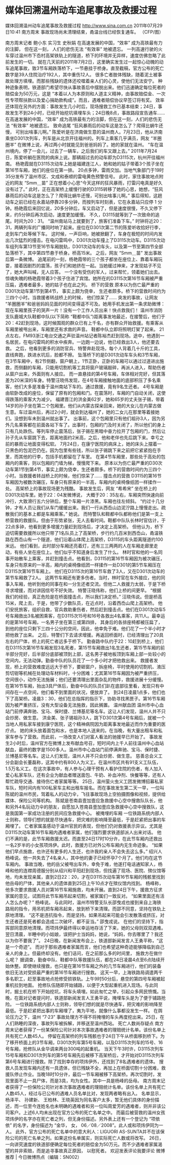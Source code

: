 # 媒体回溯温州动车追尾事故及救援过程

媒体回溯温州动车追尾事故及救援过程
http://www.sina.com.cn  2011年07月29日10:41  南方周末
事故现场尚未清理结束，甬温台线已经恢复通车。 （CFP/图）

南方周末记者 鲍小东 实习生 史秋娟
在高速发展的中国，“效率” 成为高铁最有力的注脚， 但在这一刻， 人们的悲伤无法 “有效率” 地被遗忘。
一列高速行驶的火车穿过温州市下岙村高架铁轨上的隧道，桥下的环境并无异样，速度仿佛忽略了此前发生的一切。
就在几天前的2011年7月2日，这里确实发生过一起惊心动魄的动车追尾事故，致3节车厢跌落桥下，一节悬挂于桥身。直至截稿，官方公布的死亡数字是39人住院治疗192人，其中重伤12人。
很多亡者肢体残缺，随着泥土被事故处理方填埋。而那些残缺的遗体还咬噬着亲人们的心灵，使他们无法安宁。
种种迹象表明，铁道部门希望尽快从事故善后中摆脱出来。他们迅速确定每位死者的赔偿金为50万元，这是 “本着以人为本原则和人道主义精神，由事故赔偿金、一次性专项帮扶款以及爱心捐助款构成”。而且，遇难者赔偿协议早签订将有奖。
效率还体现在另外的方面：事故发生几小时后，现场搜救工作已基本结束；24日，事故发生不到24小时，已经开始挖坑填埋车头；24日晚8点，事故路段宣告通车……在高速发展的中国，“效率” 成为高铁最有力的注脚，但在这一刻，人们的悲伤无法 “有效率” 地被遗忘。
致命追尾
“狂风暴雨后的动车这是怎么了？爬得比蜗牛还慢， 可别出啥事儿啊。”
陈爱听是在济南做生意的温州商人。7月23日，他从济南乘坐D301次列车，列车是从北京开往福州的。列车上乘客几乎满员，网友 “羊圈圈羊” 在微博上说，再过两小时就能见到爸爸妈妈了。她的家就在温州。
“车在温州境内，停了一会儿，过去了一辆车，之后我们的车又跟上去。” 2011年7月24日，陈爱听躺在医院的病床上说。那辆超过去的动车即为D3115次，杭州开往福州南。
杨艳霞就在D3115次动车上她是福建连江人，她和她的姑子带着3个孩子坐在第16节车厢，她们的座位在第一排。
20点多钟，雷雨交加。当地气象部门于19时35分发布了温州市区、文成和泰顺的雷电黄色预警信号。
此时，家住事故地点附近的网友 “Smm＿苗” 正在想着小心思“今天这样的狂风暴雨，打雷闪电真是好久没有过了。”
此时，正在高架桥上缓慢行驶的D3115转移了她的心思，她想，“狂风暴雨后的动车这是怎么了？爬得比蜗牛还慢，可别出啥事儿啊。”
事后得知，这趟动车之前已经在永嘉站停靠20多分钟，而按列车时刻表，它在永嘉站只应停 1 分钟。杨艳霞后来回忆说，20多分钟后，车又启动了，但是速度很慢，不久又停下来，约5分钟后再次启动，速度更加缓慢。
不久，D3115就等到了一次致命的追尾。时间为20：31。
“温州南站马上就要到了，旅客们准备下车。” 时钟将近20： 31，两辆列车的广播同时响了起来。座位在D301次第二节的陈爱听收拾好行李，走到车门处等候下车。
这时候，一声巨响，她被掀翻了，车身在极短的时间内发出几次猛烈的撞击。在电闪雷鸣中，D301次动车撞上了D3115次动车。D3115次动车组列车第13节至16节车厢脱轨，D301次动车的车头，以及第一节至第四节全部坠落桥下，其中第四节悬于桥身。桥高15米。
之后，网友 “Smm＿苗” 发出事故后第一条微博。
追尾前的一刻，杨艳霞带的三个孩子都坐在座位上、靠着车厢玩耍，接着因剧烈的震荡，孩子们和她挤在一起。当她缓过神来，才发现姑子不见了，她大声叫喊，无人应答。
一个没有受伤的军人，过来帮忙，领着她们出去。惊魂失魄的杨艳霞带着3个孩子住进了宾馆。她所在的D3115次第16节车厢被严重压扁，遇难者最多，她的姑子也在此之列。
桥下的营救
原本以为伤亡最严重的D301次动车第1节到第4节， 事实上颇为侥幸， 生还者颇多。桥下的营救时间约为三四个小时。当救援者转战桥上的时候， 他们惊呆了……
突发的事故，让网友 “羊圈圈羊”和爸爸妈妈见面的时间变得遥不可及。她用手机发出第一条求助微博：现在车厢里孩子的哭声一片！没有一个工作人员出来！快点救我们！
温州市消防支队鹿城大队鞋都中队(以下简称 “鞋都中队”)距离事发地最近，在接警后，他们于20：42赶到现场，这时候围观的群众已有上千名，亦有群众开始救援。有乘客从车厢里被甩出来，车厢里还有求救的声音。
鞋都中队立即将照明灯架了起来。
21点左右，FM93浙江电台交通之声驻温州站记者陈裕杰赶到现场。途中，他遇到一名居民，在电闪雷鸣的积水中疾奔。一边跑一边说，他已经救出3人，他还要去救。
之后，他看到更多的消防官兵、特警奔赴现场，每个人背着几十斤的工具，直线奔跑，跌进水坑后，脸都不擦。
坠落桥下的是D301次动车车头和3节车厢，在3节车厢中，有2节侧翻，窗户朝上，1节正卧，正卧的车厢可以通过过道进出施救，而侧翻的车厢，只能用切割机等工具将窗户玻璃敲碎，再派人进入，帮助伤者从窗户出来，外面则有人接应。
而一直悬挂的第4号车厢，车体相对完好，但其落差为20米深的车身。特警汪晓伟发现，在4号车厢接触地面的底部积压了多名乘客，他们大多是准备于温州南站下车的。通过救援，竟有9名生还者。
4号车厢是由软卧改成的座位，保留了原有的包厢和门。在震荡时，车厢的门自动关闭，这使得跌落的乘客大为减少。
福建晋江的洪金美62岁，她和65岁的丈夫张子锡，带着14岁的孙子坐在第二个包厢里。他们从内蒙古探亲回来，她的大女儿在内蒙古做生意。车过温州后，再过2小时，就会到达福州了，她的二女儿在那里等着接她们。没想到车未到温州就出事了。
出事前，这个包厢里只有他们祖孙3人，因为另外几名乘客都在前面各站下车了。出事时，包厢的门及时关闭了，所以他们的身上只有几处跌伤。等列车停止震荡后，张子锡在黑暗中奋力拉开了包厢的门，然后让孙子先从车窗跳下去，距离地面约2米高，之后，他和老伴也先后跳下来。幸亏之前的暴雨让地面变得松软。
7月24日，在康宁医院的病床上，她的床头上摆着一只黑色的包泥巴仍在。因为包里有些钱，所以张子锡跳下来之前把它紧紧抱在手里，而其他的行李，包括手机都留在了车里。
在第4节车厢里，那些处于高处的包厢内的乘客，则以包厢的门墙为梯，慢慢爬下来。
原本以为伤亡最严重的D30次动车第1节到第4节，事实上颇为侥幸，生还者颇多。桥下的营救时间约为三四个小时。当救援者转战桥上的时候，他们惊呆了……
撞击点的营救
D3115的第16节车厢因为被数次碾压，车身只有原来的一半高，车厢内的桌椅像纸团一样揉作一处。
高架桥上的事故现场更为残酷。
事故发生后，网友 “希希宋” 坐在桥上的D301次动车里。她于22：04发微博说， 大概于20：35左右，车厢突然快速向前冲行，大致滑行五六分钟后，整个车厢一片漆黑。车厢也往左倾斜。
“约过十几分钟，才有人员让我们从车门缓缓出来。我们一行从西岙山边泥泞路上慢慢走出。疏散我们的基本上都是车厢乘客。” 她说。
而特警队和鞋都中队都称他们是第一支上桥营救的救援队。但由于形势紧张，无人去看时间。鞋都中队队长林时官估计，于22点多钟，他看到更多增援力量赶到现场后，才决定上高架桥。
但他认为，桥下迫切需要救援所以他只带了1名队员上了高架桥，步行约几百米到西岙山，甬温铁路在西岙山有一个隧道，他们沿着山体爬上高架桥，D3115的车头距离隧道约100米远。
他们看到，此时部分车厢还亮着灯，还有三三两两的人在车厢走廊里走动，有些人坐在座位上。他们似乎不知道身后发生了什么。
林时官和他的一名同事开始散车上乘客，并赶到撞击点。他看到，D3115的第16节车厢因为被次碾压，车身只有原来的一半高，厢内的桌椅像纸团一样揉作一处D301的第5节车厢压在D3115次第16节车厢上。
他们在D3115次的第16节车救了3人，又在D301次动车的第节车厢救了2人。
这两节车厢还有更多伤者。当时，林时官在车外接应，他的同事入车厢，他听到他的同事在和一分生还者交流。但他二人救援力太弱，于是下桥寻求增援，而对讲因信号不好失效。
特警汪晓伟称，他们上桥的间更早。
“根据我们的经验，真正危险是在桥面撞击点，所以我们决定桥。” 汪晓伟说。但是桥高15米，爬上去，于是，他带了少数队员，在近点时，沿着西岙山爬上高架桥。
他们安抚旅客，组织自救，官兵救助重伤者，然后赶到撞击点。他们在D301次动车5号车厢救出3名被困乘客，在D3115次15号和16号各救出4名乘客，共11人。最幸运的是第16号车厢，一名男子坐在第三或第四排， 其身后的各排座椅都被压扁了，到他的座位只剩下三四十公分的空间，因此，他幸免于难。他们花了一个半小时才把他救了出来。
之后，特警们下去请求增援。再返回桥面时，已经清理出了20具左右的尸体，桥上的死亡者远多于桥下。
勤奋路中队约于22：10赶到桥上，他们在D3115次第16节车厢发现3名死者，第15节车厢救出1名生还者，第15节车厢的前半部分完好，后半部分底部被顶到上部，这名男子被地板顶到车厢上部一处较小的空间内，无法动弹。勤奋中队的队员花了一个多小时才把他救出来。
救援者发现，桥上的营救难度远远大于桥下，要砸窗户，拆座椅，平时使用的切割机、液压剪切钳等机械在处理动车材料时，十分困难；尤其第16节车厢因为被严重挤压，空间很小，动作无法施展；他们还要清理出里面杂乱的物件，救援进展十分缓慢。
在第16节车厢，抬出3具尸体后，勤奋中队的队员们趴在底部往里看，发现只有中间存在一点空间，他们看不到里面的状况，便放弃了。
到24日凌晨1点多，他们也下了高架桥。凌晨3：30，他们在总指挥的指示下，协助寻找黑匣子。第16节车厢因为被严重挤压，没有大型设备无法施救，因此搁置。
温州献血团
温州市中心血站门前停满奔驰、宝马、保时捷、兰博基尼等名车。这让人们发现，温州人并不只会炒房、做生意。
洪金美、张子锡祖孙3人，跳下D301次第4号车厢后，就被一个当地人用私家车接到康宁医院，这个精神病院因为距离事发地最近而作为重要的医疗点。
她的床头放着面包和水，也是本地人送来的。在当晚，有大量出租车和私家车参与了营救。而此前，一场改变人们对富人看法的驰援早已开始了。
事故发生2小时后，温州官方在微博上发布献血号召，短时间内上千人前往温州中心血站献血，最终的数字是1500多人。温州市中心血站门前停满奔驰、宝马、保时捷、兰博基尼等名车。这让人们发现，温州人并不只会炒房、做生意。
慈善总会义工分会副会长董磊称，这其中约有800人为义工。在温州市区共有91支义工队伍，1.5万名义工。在这次事故中，有人参与心理干预有人看护住院的伤者，有人加入爱心私家车队，还有企业为献血者赠送面包、牛奶、补血冲剂、快餐等等，还有人帮忙疏导交通、接待伤亡者家属等等。
25日，温州萤火虫义工团发微博招募私家车队，短时间内有100私家车主和出租车报名。而在事故发生第二天一早，一位叫陈斌的温州市民，驾着私人的动力伞，飞往事故现场上空拍摄图像和视频，提供给媒体、保险公司等机构。
陈斌是苍南县壹加壹应急救援中心空中搜救队队长，他和另外4名玩动力伞的朋友，自愿加入苍南县壹加壹应急救援中心空中搜救队，这是我国第一家成功注册的民间应急救援中心。
被掩埋的车厢
一位铁路系统内部人士则称，领导们想的就是尽快通车，把灾难的影响降至最低，于是赶紧把出事的车厢埋了。
亡者家属虽感动于温州官民的表现，但他们仍对救援表示异议。尤其是D3115次动车第16节车厢内遇难者家属，他们强烈要求铁道部派人出来对话。
他们不满的是，此节车厢救援太迟。而直至24日17时10分许，在此节车厢内还救出一名2岁半的小女孩项炜伊。此时，救援方已对外公布车厢内无生命迹象。
“如果他们早点施救，也许还有更多的人生还，也许我的亲人不会失去这么多。” 绍兴人杨峰说。他一共失去了4名亲人，其中他的妻子已经怀孕7个月了。他们均在这节车厢内。
事故当晚，他的岳父被甩出车外，幸免于难，他遂打电话通知家人，杨峰和他的连襟周德服分别从绍兴和平阳赶到现场，但找遍了现场、医院、殡仪馆等地，均未发现亲属，直到2日22：20，才在D3115次动车第16节车厢的残骸里找到他岳母的尸体，其他亲人的遗体直到25日上午10点才在殡仪馆内找到。
杨峰称，他多次要求救援人员对第16节车厢施救，均未开展。直到24日下午，援救方征求家属的意见，试图将此节车厢吊起来切割，被家属们一致反对。
“如果里面还有活人怎么办呢？” 杨峰说。
与此同时，温州市特警支队长邵曳戎也接到来自上海铁路局的指令，用吊机把车厢吊起来，放到桥下来清理。而邵不同意，坚持在铁轨上原地清理。
“这不是违抗指令，而是坚持。如果吊起来可能会引发散落或挤压，对生还者还是死者都会造成二次破坏，都不妥当。” 邵曳戎说。
在他们的坚持下，指挥部同意原地清理。而项炜伊最终得以幸运地存活了下来，她的父母则双双遇难。翌日清晨，半睡中的小姑娘，误把护士当妈妈，她说，“妈妈，你去哪里了？我还以为你不要我了”。
24日晚，在新闻发布会上，铁道部新闻发言人王勇平称，“这是一个奇迹”。
而对于那些遇难者家属而言，他们也希望这种奇迹能够降临到自己亲人的身上。但最终却没有。他们诘问，在之前那么多的时间里， 施救方在做什么呢？
据调查，勤奋中队、鞋都中队等救援队伍，都在24日凌晨4点至6点陆续开始休整。即使继续搜救，也只是在第16节车厢之外的几节车厢进行，他们的装备依旧无法对受损最严重的第16节车厢进行搜救。
这天一早，上海铁路局调遣两千多名职工，赶至事故地点抢修受损铁轨。上午9时50分后，悬空的第四号车厢被起重机拉到地面。
抢修队伍随即开始铺路，以便于大型起重机进入现场。与此同时，掘土机在桥下开始挖坑，将车头填埋。如此匆忙之举，引起众多网民愤慨。当晚，在面对记者提问时，铁道部新闻发言人王勇平说，掩埋车头是为了便于铺路抢险。
一位铁路系统内部人士则称，领导们想的就是尽快通车，把灾难的影响降至最低。于是赶紧把出事的车厢埋了，夷为平地，就像什么事都没发生一样。
在舆论压力之下，温州 “7·23” 事故处理方不得不将掩埋的车头再度挖出来。25日，在人们熟睡的深夜，事故列车被拆解，并移送至温州西站。
死亡人数尚存疑点
南方周末记者获得了一份某保险公司针对本次事故遇难者的理赔统计名单。该份名单上共有死亡人数45人。
停留在高架桥的列车残骸也于24日下午从桥面移到桥下。为了移开桥面上的3节车厢，D301次列车第5号车厢，以及D3115次列车的15号、16号车厢，抢修队从金华调来两台300吨的起重机。
当天下午3时许，D3115次列车15号车厢和D301次列车的第5号车厢先后被移下高架桥后，才开始对D3115次列车第6号车厢进行搜救。除了找到幸存的项炜伊外，还找到了8名遇难者的遗体。
搜救人员发现车厢内还有一具遗体，但已残缺不全，再加上在桥面切割十分困难，救援队停止作业。当晚18时10分许，最后一节车厢被移下高架桥。再次切割时，发现里面不止一具尸体，而是3具，均为女性。其中一具是杨峰的岳母。
南方周末记者获得了一份保险公司针对本次事故遇难者的理赔统计名单。该份名单上共有死亡人数45人，经过与已公布的遇难人员名单比对，发现两者略有出入。
名单显示，杨泽平、 孙建新、 王柏林、王晓英因为同名客户太多，暂无他们具体的身份描述，而一位至今连姓名也未明确的遇难者和另一位叫周爱芳的遇难者，则并非该公司客户。上述6人均未出现在官方公布的死亡名单之中。
而最后被营救的温州女孩项炜伊的名字亦在死亡者之列，但无身份描述。另外表上还有一个登记为 “项依依” 的名字，身份描述为 “金华， 女， 06／08／2008”。此人或和项炜伊同为一人。
此外，官方公布的死亡名单中的意大利人：LIGUORI AS-SUNTA并不在该保险公司的死亡名单之列。如果这份名单属实，则实际死亡人数或将改写。
26日，一向讲究速度的铁道部便确定每位死者的赔偿金为50万元。而不少遇难者家属渴望的并非索赔，而是追寻事故真正原因， 以慰死者。
欢迎发表评论我要评论
微博推荐 | 今日微博热点（编辑：SN002）

